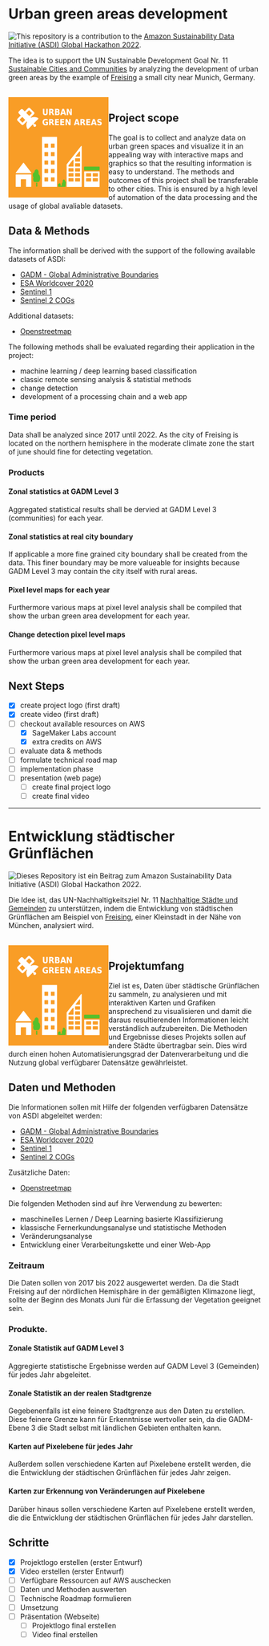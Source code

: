 # Urban green areas development
<img align="left" style="float: left;" src="https://upload.wikimedia.org/wikipedia/commons/thumb/8/81/Sustainable_Development_Goal_11.png/200px-Sustainable_Development_Goal_11.png" />

This repository is a contribution to the [Amazon Sustainability Data Initiative (ASDI) Global Hackathon 2022](https://aws-asdi.devpost.com/?ref_feature=challenge&ref_medium=discover).

The idea is to support the UN Sustainable Development Goal Nr. 11 [Sustainable Cities and Communities](https://en.wikipedia.org/wiki/Sustainable_Development_Goal_11) by analyzing the development of urban green areas by the example of [Freising](https://www.openstreetmap.org/search?query=Freising#map=12/48.3899/11.7165) a small city near Munich, Germany.

<br clear="left" />

<img align="right" width=200 style="float: left;" src="doc/Urban_green_areas_logo.png" />

## Project scope
The goal is to collect and analyze data on urban green spaces and visualize it in an appealing way with interactive maps and graphics so that the resulting information is easy to understand.
The methods and outcomes of this project shall be transferable to other cities. This is ensured by a high level of automation of the data processing and the usage of global avaliable datasets.
<br clear="right" />

## Data & Methods 
The information shall be derived with the support of the following available datasets of ASDI:
- [GADM - Global Administrative Boundaries](https://gadm.org/data.html)
- [ESA Worldcover 2020](https://registry.opendata.aws/esa-worldcover/)
- [Sentinel 1](https://registry.opendata.aws/sentinel-1/)
- [Sentinel 2 COGs](https://registry.opendata.aws/sentinel-2-l2a-cogs/)

Additional datasets:
- [Openstreetmap](https://openstreetmap.org)

The following methods shall be evaluated regarding their application in the project:
- machine learning / deep learning based classification
- classic remote sensing analysis & statistial methods
- change detection
- development of a processing chain and a web app

### Time period
Data shall be analyzed since 2017 until 2022. As the city of Freising is located on the northern hemisphere in the moderate climate zone the start of june should fine for detecting vegetation.

### Products
#### **Zonal statistics at GADM Level 3**
Aggregated statistical results shall be dervied at GADM Level 3 (communities) for each year. 

#### **Zonal statistics at real city boundary**
If applicable a more fine grained city boundary shall be created from the data. This finer boundary may be more valueable for insights because GADM Level 3 may contain the city itself with rural areas.

#### **Pixel level maps for each year**
Furthermore various maps at pixel level analysis shall be compiled that show the urban green area development for each year.

#### **Change detection pixel level maps**
Furthermore various maps at pixel level analysis shall be compiled that show the urban green area development for each year.

## Next Steps
- [x] create project logo (first draft)
- [x] create video (first draft)
- [ ] checkout available resources on AWS
  - [x] SageMaker Labs account
  - [x] extra credits on AWS
- [ ] evaluate data & methods
- [ ] formulate technical road map
- [ ] implementation phase
- [ ] presentation (web page)
  - [ ] create final project logo 
  - [ ] create final video
<hr />

# Entwicklung städtischer Grünflächen
<img align="left" style="float: left;" src="https://upload.wikimedia.org/wikipedia/commons/thumb/8/81/Sustainable_Development_Goal_11.png/200px-Sustainable_Development_Goal_11.png" />

Dieses Repository ist ein Beitrag zum Amazon Sustainability Data Initiative (ASDI) Global Hackathon 2022.

Die Idee ist, das UN-Nachhaltigkeitsziel Nr. 11 [Nachhaltige Städte und Gemeinden](https://en.wikipedia.org/wiki/Sustainable_Development_Goal_11) zu unterstützen, indem die Entwicklung von städtischen Grünflächen am Beispiel von [Freising](https://www.openstreetmap.org/search?query=Freising#map=12/48.3899/11.7165), einer Kleinstadt in der Nähe von München, analysiert wird.

<br clear="left" />

<img align="right" width=200 style="float: left;" src="doc/Urban_green_areas_logo.png" />

## Projektumfang
Ziel ist es, Daten über städtische Grünflächen zu sammeln, zu analysieren und mit interaktiven Karten und Grafiken ansprechend zu visualisieren und damit die daraus resultierenden Informationen leicht verständlich aufzubereiten. Die Methoden und Ergebnisse dieses Projekts sollen auf andere Städte übertragbar sein. Dies wird durch einen hohen Automatisierungsgrad der Datenverarbeitung und die Nutzung global verfügbarer Datensätze gewährleistet.
<br clear="right" />

## Daten und Methoden
Die Informationen sollen mit Hilfe der folgenden verfügbaren Datensätze von ASDI abgeleitet werden:
- [GADM - Global Administrative Boundaries](https://gadm.org/data.html)
- [ESA Worldcover 2020](https://registry.opendata.aws/esa-worldcover/)
- [Sentinel 1](https://registry.opendata.aws/sentinel-1/)
- [Sentinel 2 COGs](https://registry.opendata.aws/sentinel-2-l2a-cogs/)

Zusätzliche Daten:
- [Openstreetmap](https://openstreetmap.org)

Die folgenden Methoden sind auf ihre Verwendung zu bewerten:
- maschinelles Lernen / Deep Learning basierte Klassifizierung
- klassische Fernerkundungsanalyse und statistische Methoden
- Veränderungsanalyse
- Entwicklung einer Verarbeitungskette und einer Web-App
### Zeitraum
Die Daten sollen von 2017 bis 2022 ausgewertet werden. Da die Stadt Freising auf der nördlichen Hemisphäre in der gemäßigten Klimazone liegt, sollte der Beginn des Monats Juni für die Erfassung der Vegetation geeignet sein.

### Produkte.
#### **Zonale Statistik auf GADM Level 3**
Aggregierte statistische Ergebnisse werden auf GADM Level 3 (Gemeinden) für jedes Jahr abgeleitet. 

#### **Zonale Statistik an der realen Stadtgrenze**
Gegebenenfalls ist eine feinere Stadtgrenze aus den Daten zu erstellen. Diese feinere Grenze kann für Erkenntnisse wertvoller sein, da die GADM-Ebene 3 die Stadt selbst mit ländlichen Gebieten enthalten kann.

#### **Karten auf Pixelebene für jedes Jahr**
Außerdem sollen verschiedene Karten auf Pixelebene erstellt werden, die die Entwicklung der städtischen Grünflächen für jedes Jahr zeigen.

#### **Karten zur Erkennung von Veränderungen auf Pixelebene**
Darüber hinaus sollen verschiedene Karten auf Pixelebene erstellt werden, die die Entwicklung der städtischen Grünflächen für jedes Jahr darstellen.

## Schritte
- [x] Projektlogo erstellen (erster Entwurf)
- [x] Video erstellen (erster Entwurf)
- [ ] Verfügbare Ressourcen auf AWS auschecken
- [ ] Daten und Methoden auswerten
- [ ] Technische Roadmap formulieren
- [ ] Umsetzung
- [ ] Präsentation (Webseite)
  - [ ] Projektlogo final erstellen
  - [ ] Video final erstellen
